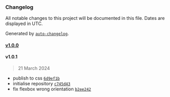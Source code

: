 ### Changelog

All notable changes to this project will be documented in this file. Dates are displayed in UTC.

Generated by [`auto-changelog`](https://github.com/CookPete/auto-changelog).

#### [v1.0.0](https://github.com/tazirahmb/css-utils/compare/v1.0.1...v1.0.0)

#### v1.0.1

> 21 March 2024

- publish to css [`6d9ef1b`](https://github.com/tazirahmb/css-utils/commit/6d9ef1b02e2c9bc69210e2577dda3c686d3fbfe0)
- initialise repository [`c745d43`](https://github.com/tazirahmb/css-utils/commit/c745d433be328ef6e74923992ecf04452ee5b55d)
- fix flexbox wrong orientation [`b2ee242`](https://github.com/tazirahmb/css-utils/commit/b2ee2420104d63b9f29f892f700b6abf89ca6fe2)

